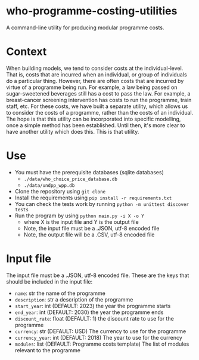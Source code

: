 # who-programme-costing-utilities
A command-line utility for producing modular programme costs.

# Context
When building models, we tend to consider costs at the individual-level.
That is, costs that are incurred when an individual, or group of individuals do a particular thing.
However, there are often costs that are incurred by virtue of a programme being run.
For example, a law being passed on sugar-sweetened beverages still has a cost to pass the law.
For example, a breast-cancer screening intervention has costs to run the programme, train staff, etc.
For these costs, we have built a separate utility, which allows us to consider the costs of a programme, rather than the costs of an individual.
The hope is that this utility can be incorporated into specific modelling, once a simple method has been established.
Until then, it's more clear to have another utility which does this.
This is that utility.

# Use
- You must have the prerequisite databases (sqlite databases)
    - `./data/who_choice_price_database.db`
    - `./data/undpp_wpp.db`
- Clone the repository using `git clone`
- Install the requirements using `pip install -r requirements.txt`
- You can check the tests work by running `python -m unittest discover tests`
- Run the program by using `python main.py -i X -o Y`
    - where X is the input file and Y is the output file
    - Note, the input file must be a .JSON, utf-8 encoded file
    - Note, the output file will be a .CSV, utf-8 encoded file

# Input file
The input file must be a .JSON, utf-8 encoded file. 
These are the keys that should be included in the input file:
- `name`: str
    the name of the programme
- `description`: str
    a description of the programme
- `start_year`: int (DEFAULT: 2023)
    the year the programme starts
- `end_year`: int (DEFAULT: 2030)
    the year the programme ends
- `discount_rate`: float (DEFAULT: 1)
    the discount rate to use for the programme
- `currency`: str (DEFAULT: USD)
    The currency to use for the programme
- `currency_year`: int (DEFAULT: 2018)
    The year to use for the currency
- `modules`: list (DEFAULT: Programme costs template)
    The list of modules relevant to the programme
